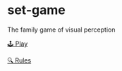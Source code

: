 # set-game

The family game of visual perception

[🕹 Play](https://resparzasoto.github.io/set-game/)

[🔍 Rules](https://www.setgame.com/sites/default/files/instructions/SET%20INSTRUCTIONS%20-%20ENGLISH.pdf)
